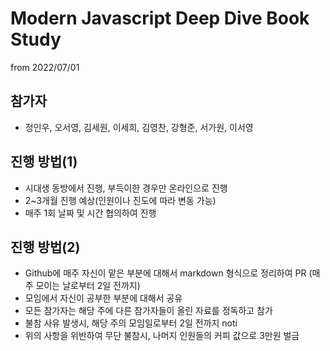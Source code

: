 # Modern Javascript Deep Dive Book Study

from 2022/07/01

## 참가자

- 정인우, 오서영, 김세원, 이세희, 김영찬, 강형준, 서가원, 이서영

## 진행 방법(1)

- 시대생 동방에서 진행, 부득이한 경우만 온라인으로 진행
- 2~3개월 진행 예상(인원이나 진도에 따라 변동 가능)
- 매주 1회 날짜 및 시간 협의하여 진행

## 진행 방법(2)

- Github에 매주 자신이 맡은 부분에 대해서 markdown 형식으로 정리하여 PR (매주 모이는 날로부터 2일 전까지)
- 모임에서 자신이 공부한 부분에 대해서 공유
- 모든 참가자는 해당 주에 다른 참가자들이 올린 자료를 정독하고 참가
- 불참 사유 발생시, 해당 주의 모임일로부터 2일 전까지 noti
- 위의 사항을 위반하여 무단 불참시, 나머지 인원들의 커피 값으로 3만원 벌금
